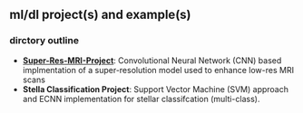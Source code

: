 ## ml/dl project(s) and example(s)


### dirctory outline ###
- **[Super-Res-MRI-Project](https://github.com/nikypopov/ml-dl/tree/main/Super-Res-MRI-Project)**: Convolutional Neural Network (CNN) based implmentation of a super-resolution model used to enhance low-res MRI scans
- **Stella Classification Project**: Support Vector Machine (SVM) approach and ECNN implementation for stellar classifcation (multi-class).
  
 


